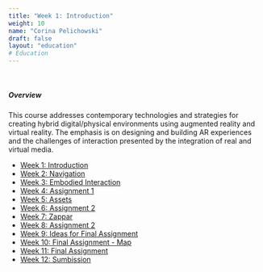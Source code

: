 ```yaml
---
title: "Week 1: Introduction"
weight: 10
name: "Corina Pelichowski"
draft: false
layout: "education"
# Education
---
```

<br>
<div class="container">
    <h5>Overview</h5>
    <p>
        This course addresses contemporary technologies and strategies for creating hybrid digital/physical environments using augmented reality and virtual reality. The emphasis is on designing and building AR experiences and the challenges of interaction presented by the integration of real and virtual media.
    </p>
    <ul class="master-design-links">
        <a href="/master-of-design/ar/week-1-intro"><li>Week 1: Introduction</li></a>
        <a href="/master-of-design/ar/week-2-navigation"><li>Week 2: Navigation</li></a>
        <a href="/master-of-design/ar/week-3-embody"><li>Week 3: Embodied Interaction</li></a>
        <a href="/master-of-design/ar/week-4-a1"><li>Week 4: Assignment 1</li></a>
        <a href="/master-of-design/ar/week-5-assets"><li>Week 5: Assets</li></a>
        <a href="/master-of-design/ar/week-6-a2"><li>Week 6: Assignment 2</li></a>
        <a href="/master-of-design/ar/week-7-zappar"><li>Week 7: Zappar</li></a>
        <a href="/master-of-design/ar/week-8-a2"><li>Week 8: Assignment 2</li></a>
        <a href="/master-of-design/ar/week-4-a1"><li>Week 9: Ideas for Final Assignment</li></a>
        <a href="/master-of-design/ar/week-4-a1"><li>Week 10: Final Assignment - Map</li></a>
        <a href="/master-of-design/ar/week-4-a1"><li>Week 11: Final Assignment</li></a>
        <a href="/master-of-design/ar/week-4-a1"><li>Week 12: Sumbission</li></a>
    </ul>
</div>
